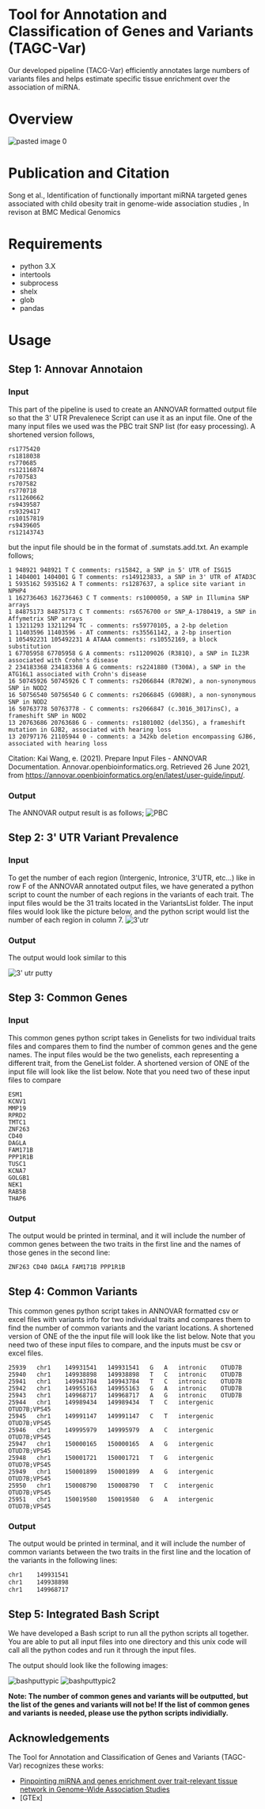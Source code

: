 # **Tool for Annotation and Classification of Genes and Variants (TAGC-Var)**
Our developed pipeline (TACG-Var) efficiently annotates large numbers of variants files and helps estimate specific tissue enrichment over the association of miRNA.

# **Overview**
![pasted image 0](https://user-images.githubusercontent.com/80075365/123517696-76a2e400-d670-11eb-917d-bb1560d1e560.png)

# **Publication and Citation**

Song et al., Identification of functionally important miRNA targeted genes associated with child obesity trait in genome-wide association studies
, In revison at BMC Medical Genomics

# **Requirements**
* python 3.X
* intertools
* subprocess
* shelx
* glob
* pandas


# **Usage**
## **Step 1: Annovar Annotaion**
### **Input**
This part of the pipeline is used to create an ANNOVAR formatted output file so that the 3' UTR Prevalenece Script can use it as an input file. One of the many input files we used was the PBC trait SNP list (for easy processing). A shortened version follows,
```rs1775421
rs1775420
rs1818038
rs770685
rs12116874
rs707583
rs707582
rs770718
rs11260662
rs9439587
rs9329417
rs10157819
rs9439605
rs12143743
```

but the input file should be in the format of .sumstats.add.txt. An example follows;
```[kaiwang@biocluster ~/]$ cat example/ex1.avinput
1 948921 948921 T C comments: rs15842, a SNP in 5' UTR of ISG15
1 1404001 1404001 G T comments: rs149123833, a SNP in 3' UTR of ATAD3C
1 5935162 5935162 A T comments: rs1287637, a splice site variant in NPHP4
1 162736463 162736463 C T comments: rs1000050, a SNP in Illumina SNP arrays
1 84875173 84875173 C T comments: rs6576700 or SNP_A-1780419, a SNP in Affymetrix SNP arrays
1 13211293 13211294 TC - comments: rs59770105, a 2-bp deletion
1 11403596 11403596 - AT comments: rs35561142, a 2-bp insertion
1 105492231 105492231 A ATAAA comments: rs10552169, a block substitution
1 67705958 67705958 G A comments: rs11209026 (R381Q), a SNP in IL23R associated with Crohn's disease
2 234183368 234183368 A G comments: rs2241880 (T300A), a SNP in the ATG16L1 associated with Crohn's disease
16 50745926 50745926 C T comments: rs2066844 (R702W), a non-synonymous SNP in NOD2
16 50756540 50756540 G C comments: rs2066845 (G908R), a non-synonymous SNP in NOD2
16 50763778 50763778 - C comments: rs2066847 (c.3016_3017insC), a frameshift SNP in NOD2
13 20763686 20763686 G - comments: rs1801002 (del35G), a frameshift mutation in GJB2, associated with hearing loss
13 20797176 21105944 0 - comments: a 342kb deletion encompassing GJB6, associated with hearing loss
```
Citation: Kai Wang, e. (2021). Prepare Input Files - ANNOVAR Documentation. Annovar.openbioinformatics.org. Retrieved 26 June 2021, from https://annovar.openbioinformatics.org/en/latest/user-guide/input/.

### **Output**
The ANNOVAR output result is as follows;
![PBC](https://user-images.githubusercontent.com/80075365/123524019-aca68f00-d695-11eb-96e3-8dfb2cdd8df0.png)

## **Step 2: 3' UTR Variant Prevalence**
### **Input**
To get the number of each region (Intergenic, Intronice, 3'UTR, etc...) like in row F of the ANNOVAR annotated output files, we have generated a python script to count the number of each regions in the variants of each trait. The input files would be the 31 traits located in the VariantsList folder. The input files would look like the picture below, and the python script would list the number of each region in column 7.
![3'utr](https://user-images.githubusercontent.com/80075365/123525530-60604c80-d69f-11eb-8b5f-f44780ef657c.png)

### **Output**
The output would look similar to this

![3' utr putty](https://user-images.githubusercontent.com/80075365/123525444-a963d100-d69e-11eb-824a-1b99c55df787.png)

## **Step 3: Common Genes**
### **Input**
This common genes python script takes in Genelists for two individual traits files and compares them to find the number of common genes and the gene names. The input files would be the two genelists, each representing a different trait, from the GeneList folder. A shortened version of ONE of the input file will look like the list below. Note that you need two of these input files to compare
```CCL22
ESM1
KCNV1
MMP19
RPRD2
TMTC1
ZNF263
CD40
DAGLA
FAM171B
PPP1R1B
TUSC1
KCNA7
GOLGB1
NEK1
RAB5B
THAP6
```
### **Output**
The output would be printed in terminal, and it will include the number of common genes between the two traits in the first line and the names of those genes in the second line:
```5
ZNF263 CD40 DAGLA FAM171B PPP1R1B
```

## **Step 4: Common Variants**
This common genes python script takes in ANNOVAR formatted csv or excel files with variants info for two individual traits and compares them to find the number of common variants and the variant locations. A shortened version of ONE of the the input file will look like the list below. Note that you need two of these input files to compare, and the inputs must be csv or excel files. 
```	Chr	Start	End	Ref	Alt	Func.refGene	Gene.refGene
25939	chr1	149931541	149931541	G	A	intronic	OTUD7B
25940	chr1	149938898	149938898	T	C	intronic	OTUD7B
25941	chr1	149943784	149943784	T	C	intronic	OTUD7B
25942	chr1	149955163	149955163	G	A	intronic	OTUD7B
25943	chr1	149968717	149968717	A	G	intronic	OTUD7B
25944	chr1	149989434	149989434	T	C	intergenic	OTUD7B;VPS45
25945	chr1	149991147	149991147	C	T	intergenic	OTUD7B;VPS45
25946	chr1	149995979	149995979	A	C	intergenic	OTUD7B;VPS45
25947	chr1	150000165	150000165	A	G	intergenic	OTUD7B;VPS45
25948	chr1	150001721	150001721	T	G	intergenic	OTUD7B;VPS45
25949	chr1	150001899	150001899	A	G	intergenic	OTUD7B;VPS45
25950	chr1	150008790	150008790	T	C	intergenic	OTUD7B;VPS45
25951	chr1	150019580	150019580	G	A	intergenic	OTUD7B;VPS45
```
### **Output**
The output would be printed in terminal, and it will include the number of common variants between the two traits in the first line and the location of the variants in the following lines:
```3
chr1	149931541
chr1	149938898
chr1	149968717
```
## **Step 5: Integrated Bash Script**
We have developed a Bash script to run all the python scripts all together. You are able to put all input files into one directory and this unix code will call all the python codes and run it through the input files.

The output should look like the following images:

![bashputtypic](https://user-images.githubusercontent.com/80075365/123982796-538a7400-d991-11eb-837e-c97d3118f09a.png)
![bashputtypic2](https://user-images.githubusercontent.com/80075365/123982996-83d21280-d991-11eb-8bd9-0202a1037bf1.png)

**Note: The number of common genes and variants will be outputted, but the list of the genes and variants will not be! If the list of common genes and variants is needed, please use the python scripts individially.**

## **Acknowledgements** 
The Tool for Annotation and Classification of Genes and Variants (TAGC-Var) recognizes these works:
  * [Pinpointing miRNA and genes enrichment over trait-relevant tissue network in Genome-Wide Association Studies](https://link.springer.com/article/10.1186/s12920-020-00830-w)
  * [GTEx]
